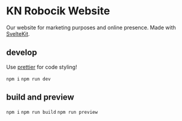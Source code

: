 # KN Robocik Website

Our website for marketing purposes and online presence.
Made with [SvelteKit](https://kit.svelte.dev/).

## develop

Use [prettier](https://prettier.io/docs/en/install.html) for code styling!

`npm i` `npm run dev`

## build and preview

`npm i` `npm run build` `npm run preview`
